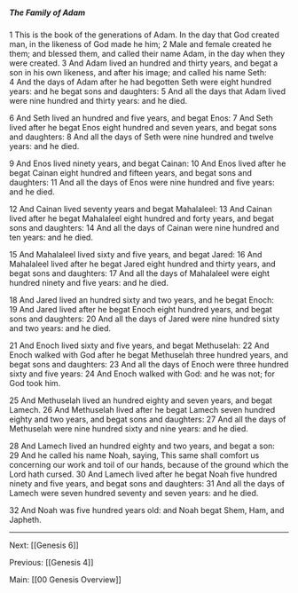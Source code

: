 ##### The Family of Adam

1 This is the book of the generations of Adam. In the day that God created man, in the likeness of God made he him; 2 Male and female created he them; and blessed them, and called their name Adam, in the day when they were created. 3 And Adam lived an hundred and thirty years, and begat a son in his own likeness, and after his image; and called his name Seth: 4 And the days of Adam after he had begotten Seth were eight hundred years: and he begat sons and daughters: 5 And all the days that Adam lived were nine hundred and thirty years: and he died.

6 And Seth lived an hundred and five years, and begat Enos: 7 And Seth lived after he begat Enos eight hundred and seven years, and begat sons and daughters: 8 And all the days of Seth were nine hundred and twelve years: and he died.

9 And Enos lived ninety years, and begat Cainan: 10 And Enos lived after he begat Cainan eight hundred and fifteen years, and begat sons and daughters: 11 And all the days of Enos were nine hundred and five years: and he died.

12 And Cainan lived seventy years and begat Mahalaleel: 13 And Cainan lived after he begat Mahalaleel eight hundred and forty years, and begat sons and daughters: 14 And all the days of Cainan were nine hundred and ten years: and he died.

15 And Mahalaleel lived sixty and five years, and begat Jared: 16 And Mahalaleel lived after he begat Jared eight hundred and thirty years, and begat sons and daughters: 17 And all the days of Mahalaleel were eight hundred ninety and five years: and he died.

18 And Jared lived an hundred sixty and two years, and he begat Enoch: 19 And Jared lived after he begat Enoch eight hundred years, and begat sons and daughters: 20 And all the days of Jared were nine hundred sixty and two years: and he died.

21 And Enoch lived sixty and five years, and begat Methuselah: 22 And Enoch walked with God after he begat Methuselah three hundred years, and begat sons and daughters: 23 And all the days of Enoch were three hundred sixty and five years: 24 And Enoch walked with God: and he was not; for God took him.

25 And Methuselah lived an hundred eighty and seven years, and begat Lamech. 26 And Methuselah lived after he begat Lamech seven hundred eighty and two years, and begat sons and daughters: 27 And all the days of Methuselah were nine hundred sixty and nine years: and he died.

28 And Lamech lived an hundred eighty and two years, and begat a son: 29 And he called his name Noah, saying, This same shall comfort us concerning our work and toil of our hands, because of the ground which the Lord hath cursed. 30 And Lamech lived after he begat Noah five hundred ninety and five years, and begat sons and daughters: 31 And all the days of Lamech were seven hundred seventy and seven years: and he died.

32 And Noah was five hundred years old: and Noah begat Shem, Ham, and Japheth.

---
Next: [[Genesis 6]]

Previous: [[Genesis 4]]

Main: [[00 Genesis Overview]]
